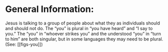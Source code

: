 # General Information:

Jesus is talking to a group of people about what they as individuals should and should not do. The “you” is plural in “you have heard” and “I say to you.” The “you” in “whoever strikes you” and the understood “you” in “turn to him” are both singular, but in some languages they may need to be plural. (See: [[figs-you]])